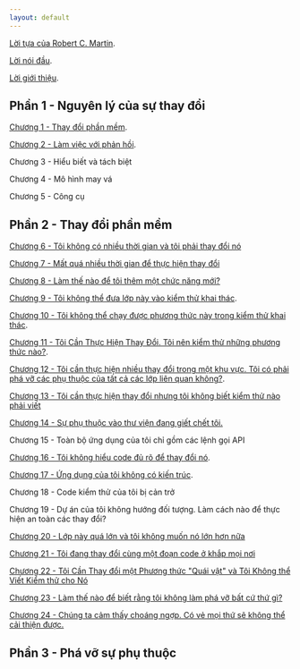 ```yaml
---
layout: default
---
```


[Lời tựa của Robert C. Martin](./foreword.html).

[Lời nói đầu](./preface.html).

[Lời giới thiệu](./introduction.html).

## Phần 1 - Nguyên lý của sự thay đổi

[Chương 1 - Thay đổi phần mềm](./chapter-1-chaging-software.html).

[Chương 2 - Làm việc với phản hồi](./chapter-2-working-with-feedback.html).

Chương 3 - Hiểu biết và tách biệt

Chương 4 - Mô hình may vá

Chương 5 - Công cụ

## Phần 2 - Thay đổi phần mềm

[Chương 6 - Tôi không có nhiều thời gian và tôi phải thay đổi nó](./chapter-6-i-dont-have-much-time-and-i-have-to-change-it.md.md)

[Chương 7 - Mất quá nhiều thời gian để thực hiện thay đổi](./chapter-7-it-takes-forever-to-make-a-change.html)

[Chương 8 - Làm thế nào để tôi thêm một chức năng mới?](./chapter-8-how-do-i-add-a-feature.html)

[Chương 9 - Tôi không thể đưa lớp này vào kiểm thử khai thác](./chapter-9-i-cant-get-this-class-into-a-test-harness.html).

[Chương 10 - Tôi không thể chạy được phương thức này trong kiểm thử khai thác](./chapter-10-i-cant-run-this-method-in-a-test-harness.html).

[Chương 11 - Tôi Cần Thực Hiện Thay Đổi. Tôi nên kiểm thử những phương thức nào?](./chapter-11-i-need-to-make-a-change-what-methods-should-i-test.html).

[Chương 12 - Tôi cần thực hiện nhiều thay đổi trong một khu vực. Tôi có phải phá vỡ các phụ thuộc của tất cả các lớp liên quan không?](./chapter-12-i-need-to-make-many-changes-in-one-area-do-i-have-to-break-dependencies-for-all-the-classes-involved.html).

[Chương 13 - Tôi cần thực hiện thay đổi nhưng tôi không biết kiểm thử nào phải viết](./chapter-13-i-need-to-make-a-change-but-i-dont-know-what-tests-to-write.html)

[Chương 14 - Sự phụ thuộc vào thư viện đang giết chết tôi.](./chapter-14-dependencies-on-libraries-are-killing-me.html)

Chương 15 - Toàn bộ ứng dụng của tôi chỉ gồm các lệnh gọi API

[Chương 16 - Tôi không hiểu code đủ rõ để thay đổi nó](./chapter-16-i-dont-understand-the-code-well-enough-to-change-it.html).

[Chương 17 - Ứng dụng của tôi không có kiến trúc](./chapter-17-my-application-has-no-strucute.html).

Chương 18 - Code kiểm thử của tôi bị cản trở

Chương 19 - Dự án của tôi không hướng đối tượng. Làm cách nào để thực hiện an toàn các thay đổi?

[Chương 20 - Lớp này quá lớn và tôi không muốn nó lớn hơn nữa](./chapter-20-this-class-is-too-big-and-i-dont-want-it-to-get-any-bigger.html)

[Chương 21 - Tôi đang thay đổi cùng một đoạn code ở khắp mọi nơi](./chapter-21-im-changing-the-same-code-all-over-the-place.html)

[Chương 22 - Tôi Cần Thay đổi một Phương thức "Quái vật" và Tôi Không thể Viết Kiểm thử cho Nó](./chapter-22-i-need-to-change-a-monster-method-and-i-cant-write-tests-for-it.html)

[Chương 23 - Làm thế nào để biết rằng tôi không làm phá vỡ bất cứ thứ gì?](./chapter-23-how-do-i-know-that-im-not-breaking-anything.html)

[Chương 24 - Chúng ta cảm thấy choáng ngợp. Có vẻ mọi thứ sẽ không thể cải thiện được.](./chapter-24-we-feel-overwhelmed-it-isnt-going-to-get-any-better.html)
## Phần 3 - Phá vỡ sự phụ thuộc

<!-- legacy system = hệ thống kế thừa -->
<!-- green-field system = hệ thống hoàn toàn mới -->

